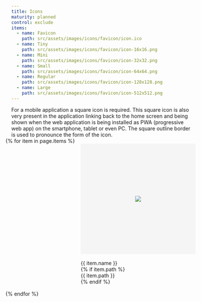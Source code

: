 ```yaml
---
title: Icons
maturity: planned
control: exclude
items:
  - name: Favicon
    path: src/assets/images/icons/favicon/icon.ico
  - name: Tiny
    path: src/assets/images/icons/favicon/icon-16x16.png
  - name: Mini
    path: src/assets/images/icons/favicon/icon-32x32.png
  - name: Small
    path: src/assets/images/icons/favicon/icon-64x64.png
  - name: Regular
    path: src/assets/images/icons/favicon/icon-128x128.png
  - name: Large
    path: src/assets/images/icons/favicon/icon-512x512.png
---
```


<style>
.set {
  display: flex;
  flex-wrap: wrap;
  margin: 0 -1rem;
  margin-top: 0;
  padding: 0;
  list-style: none;
}
li {
  flex: 1 0 20%;
  margin: 1rem;
}
.image {
  display: flex;
  flex-direction: column;
  align-items: center;
  justify-content: center;
  width: 100%;
  min-width: 280px;
  height: 300px;
  background-color: whitesmoke;
  border: 1px solid whitesmoke;
  margin-bottom: 1rem;
}
img {
  max-height: 100%;
}
p {
  margin: 0;
}
</style>
<p>For a mobile application a square icon is required. This square icon is also very present in the application linking back to the home screen and being shown when the web application is being installed as PWA (progressive web app) on the smartphone, tablet or even PC. The square outline border is used to pronounce the form of the icon.</p>
<ul class="set">
{% for item in page.items %} 
  <li>
    <div class="image"><img src="{{ site.baseurl }}/{{ item.path }}"/></div>
    <p class="header">{{ item.name }}</p>
    {% if item.path %}<p>{{ item.path }}</p>{% endif %}
  </li>
{% endfor %}
</ul>
